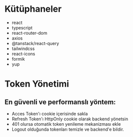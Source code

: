# Kütüphaneler

- react
- typescript
- react-router-dom
- axios
- @tanstack/react-query
- tailwindcss
- react-icons
- formik
- yup

# Token Yönetimi

## En güvenli ve performanslı yöntem:

- Acces Token'ı cookie içerisinde sakla
- Refresh Token'ı HttpOnly cookie olarak backend yönetsin
- 401 olursa otomatik token yenileme mekanizması ekle
- Logout olduğunda tokenları temizle ve backend'e bildir.

